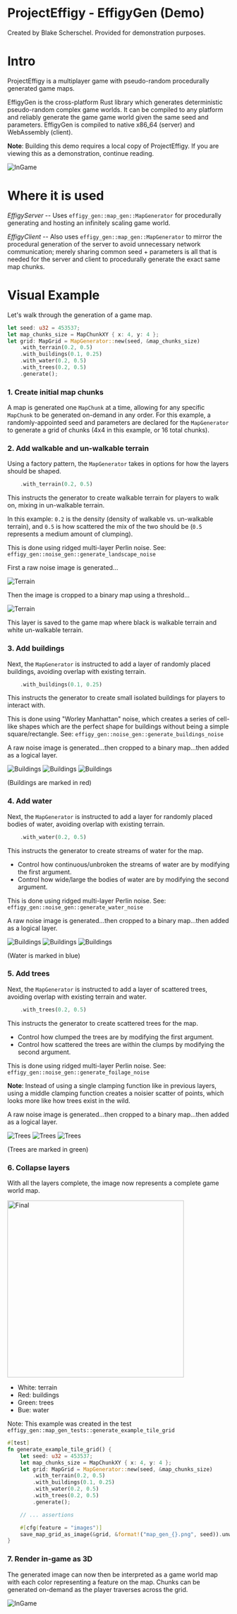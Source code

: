 # ProjectEffigy - EffigyGen (Demo)

Created by Blake Scherschel. Provided for demonstration purposes.

# Intro

ProjectEffigy is a multiplayer game with pseudo-random procedurally generated game maps.

EffigyGen is the cross-platform Rust library which generates deterministic pseudo-random complex game worlds. It can be compiled to any platform and reliably generate the game game world given the same seed and parameters. EffigyGen is compiled to native x86_64 (server) and WebAssembly (client).

**Note**: Building this demo requires a local copy of ProjectEffigy. If you are viewing this as a demonstration, continue reading.

![InGame](ref/images/map_gen_453537_4x4_ingame.png)

# Where it is used

*EffigyServer* -- Uses `effigy_gen::map_gen::MapGenerator` for procedurally generating and hosting an infinitely scaling game world.

*EffigyClient* -- Also uses `effigy_gen::map_gen::MapGenerator` to mirror the procedural generation of the server to avoid unnecessary network communication; merely sharing common seed + parameters is all that is needed for the server and client to procedurally generate the exact same map chunks.

# Visual Example

Let's walk through the generation of a game map.

```rust
let seed: u32 = 453537;
let map_chunks_size = MapChunkXY { x: 4, y: 4 };
let grid: MapGrid = MapGenerator::new(seed, &map_chunks_size)
    .with_terrain(0.2, 0.5)
    .with_buildings(0.1, 0.25)
    .with_water(0.2, 0.5)
    .with_trees(0.2, 0.5)
    .generate();
```

### 1. Create initial map chunks

A map is generated one `MapChunk` at a time, allowing for any specific `MapChunk` to be generated on-demand in any order. For this example, a randomly-appointed seed and parameters are declared for the `MapGenerator` to generate a grid of chunks (4x4 in this example, or 16 total chunks).

### 2. Add walkable and un-walkable terrain

Using a factory pattern, the `MapGenerator` takes in options for how the layers should be shaped.
```rust
    .with_terrain(0.2, 0.5)
```
This instructs the generator to create walkable terrain for players to walk on, mixing in un-walkable terrain.

In this example: `0.2` is the density (density of walkable vs. un-walkable terrain), and `0.5` is how scattered the mix of the two should be (`0.5` represents a medium amount of clumping).

This is done using ridged multi-layer Perlin noise. See: `effigy_gen::noise_gen::generate_landscape_noise`

First a raw noise image is generated...

![Terrain](ref/images/generated_terrain.png)

Then the image is cropped to a binary map using a threshold...

![Terrain](ref/images/generated_terrain_mask.png)

This layer is saved to the game map where black is walkable terrain and white un-walkable terrain.

### 3. Add buildings

Next, the `MapGenerator` is instructed to add a layer of randomly placed buildings, avoiding overlap with existing terrain.

```rust
    .with_buildings(0.1, 0.25)
```
This instructs the generator to create small isolated buildings for players to interact with.

This is done using "Worley Manhattan" noise, which creates a series of cell-like shapes which are the perfect shape for buildings without being a simple square/rectangle. See: `effigy_gen::noise_gen::generate_buildings_noise`

A raw noise image is generated...then cropped to a binary map...then added as a logical layer.

![Buildings](ref/images/generated_buildings.png) ![Buildings](ref/images/generated_buildings_mask.png) ![Buildings](ref/images/map_gen_453537_AB.png)

(Buildings are marked in red)

### 4. Add water

Next, the `MapGenerator` is instructed to add a layer for randomly placed bodies of water, avoiding overlap with existing terrain.

```rust
    .with_water(0.2, 0.5)
```
This instructs the generator to create streams of water for the map.
- Control how continuous/unbroken the streams of water are by modifying the first argument.
- Control how wide/large the bodies of water are by modifying the second argument.

This is done using ridged multi-layer Perlin noise. See: `effigy_gen::noise_gen::generate_water_noise`

A raw noise image is generated...then cropped to a binary map...then added as a logical layer.

![Buildings](ref/images/generated_water.png) ![Buildings](ref/images/generated_water_mask.png) ![Buildings](ref/images/map_gen_453537_ABC.png)

(Water is marked in blue)

### 5. Add trees

Next, the `MapGenerator` is instructed to add a layer of scattered trees, avoiding overlap with existing terrain and water.

```rust
    .with_trees(0.2, 0.5)
```
This instructs the generator to create scattered trees for the map.
- Control how clumped the trees are by modifying the first argument.
- Control how scattered the trees are within the clumps by modifying the second argument.

This is done using ridged multi-layer Perlin noise. See: `effigy_gen::noise_gen::generate_foilage_noise`

**Note**: Instead of using a single clamping function like in previous layers, using a middle clamping function creates a noisier scatter of points, which looks more like how trees exist in the wild.

A raw noise image is generated...then cropped to a binary map...then added as a logical layer.

![Trees](ref/images/generated_trees.png) ![Trees](ref/images/generated_trees_mask.png) ![Trees](ref/images/map_gen_453537.png)

(Trees are marked in green)

### 6. Collapse layers

With all the layers complete, the image now represents a complete game world map.

<img src="ref/images/map_gen_453537.png" alt="Final" width="400" height="400">

- White: terrain
- Red: buildings
- Green: trees
- Bue: water

Note: This example was created in the test `effigy_gen::map_gen_tests::generate_example_tile_grid`

```rust
#[test]
fn generate_example_tile_grid() {
    let seed: u32 = 453537;
    let map_chunks_size = MapChunkXY { x: 4, y: 4 };
    let grid: MapGrid = MapGenerator::new(seed, &map_chunks_size)
        .with_terrain(0.2, 0.5)
        .with_buildings(0.1, 0.25)
        .with_water(0.2, 0.5)
        .with_trees(0.2, 0.5)
        .generate();

    // ... assertions

    #[cfg(feature = "images")]
    save_map_grid_as_image(&grid, &format!("map_gen_{}.png", seed)).unwrap();
}
```

### 7. Render in-game as 3D

The generated image can now then be interpreted as a game world map with each color representing a feature on the map. Chunks can be generated on-demand as the player traverses across the grid.

![InGame](ref/images/map_gen_453537_4x4_ingame.png)